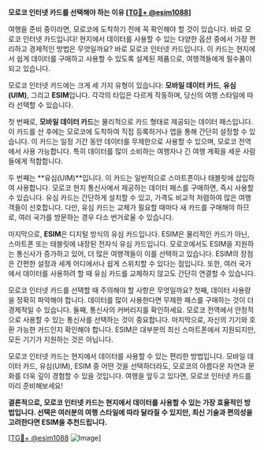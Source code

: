 **모로코 인터넷 카드를 선택해야 하는 이유 [[TG💪+ @esim1088](https://t.me/s/esim1088)]**

여행을 준비 중이라면, 모로코에 도착하기 전에 꼭 확인해야 할 것이 있습니다. 바로 모로코 인터넷 카드입니다! 현지에서 데이터를 사용할 수 있는 다양한 옵션 중에서 가장 편리하고 경제적인 방법은 무엇일까요? 바로 모로코 인터넷 카드입니다. 이 카드는 현지에서 쉽게 데이터를 구매하고 사용할 수 있도록 설계된 제품으로, 여행객들에게 필수품이 되고 있습니다.

모로코 인터넷 카드에는 크게 세 가지 유형이 있습니다: **모바일 데이터 카드**, **유심(UIM)**, 그리고 **ESIM**입니다. 각각의 타입은 다르게 작동하며, 당신의 여행 스타일에 따라 선택할 수 있습니다.

첫 번째로, **모바일 데이터 카드**는 물리적으로 카드 형태로 제공되는 데이터 패스입니다. 이 카드를 산 후에는 모로코에 도착하여 직접 등록하거나 앱을 통해 간단히 설정할 수 있습니다. 이 카드는 일정 기간 동안 데이터를 무제한으로 사용할 수 있으며, 모로코 전역에서 사용 가능합니다. 특히 데이터를 많이 소비하는 여행자나 긴 여행 계획을 세운 사람들에게 적합합니다.

두 번째는 **유심(UIM)**입니다. 이 카드는 일반적으로 스마트폰이나 태블릿에 삽입하여 사용합니다. 모로코 현지 통신사에서 제공하는 데이터 패스를 구매하면, 즉시 사용할 수 있습니다. 유심 카드는 간단하게 설치할 수 있고, 가격도 비교적 저렴하여 많은 여행객들이 선호합니다. 다만, 유심 카드는 교체가 필요할 때마다 새 카드를 구매해야 하므로, 여러 국가를 방문하는 경우 다소 번거로울 수 있습니다.

마지막으로, **ESIM**은 디지털 방식의 유심 카드입니다. ESIM은 물리적인 카드가 아닌, 스마트폰 또는 태블릿에 내장된 전자식 유심 카드입니다. 모로코에서도 ESIM을 지원하는 통신사가 증가하고 있어, 더 많은 여행객들이 이를 선택하고 있습니다. ESIM의 장점은 간편한 설정과 세계 어디에서나 쉽게 스위치할 수 있다는 점입니다. 또한, 여러 국가에서 데이터를 사용하려 할 때 유심 카드를 교체하지 않고도 간단히 연결할 수 있습니다.

모로코 인터넷 카드를 선택할 때 주의해야 할 사항은 무엇일까요? 첫째, 데이터 사용량을 정확히 파악해야 합니다. 데이터를 많이 사용한다면 무제한 패스를 구매하는 것이 더 경제적일 수 있습니다. 둘째, 통신사의 커버리지를 확인하세요. 모로코 전역에서 안정적으로 사용할 수 있는 통신사를 선택하는 것이 중요합니다. 마지막으로, 자신의 기기와 호환 가능한 카드인지 확인해야 합니다. ESIM은 대부분의 최신 스마트폰에서 지원되지만, 모든 기기가 지원하는 것은 아닙니다.

모로코 인터넷 카드는 현지에서 데이터를 사용할 수 있는 편리한 방법입니다. 모바일 데이터 카드, 유심(UIM), ESIM 중 어떤 것을 선택하더라도, 모로코의 아름다운 자연과 문화를 더욱 깊이 경험할 수 있을 것입니다. 여행을 앞두고 있다면, 모로코 인터넷 카드를 미리 준비해보세요!

**결론적으로, 모로코 인터넷 카드는 현지에서 데이터를 사용할 수 있는 가장 효율적인 방법입니다. 선택은 여러분의 여행 스타일에 따라 달라질 수 있지만, 최신 기술과 편의성을 고려한다면 ESIM을 추천드립니다.**

[[TG💪+ @esim1088](https://t.me/s/esim1088) ![Image](https://i.postimg.cc/Y0z9fWf4/image.png)]